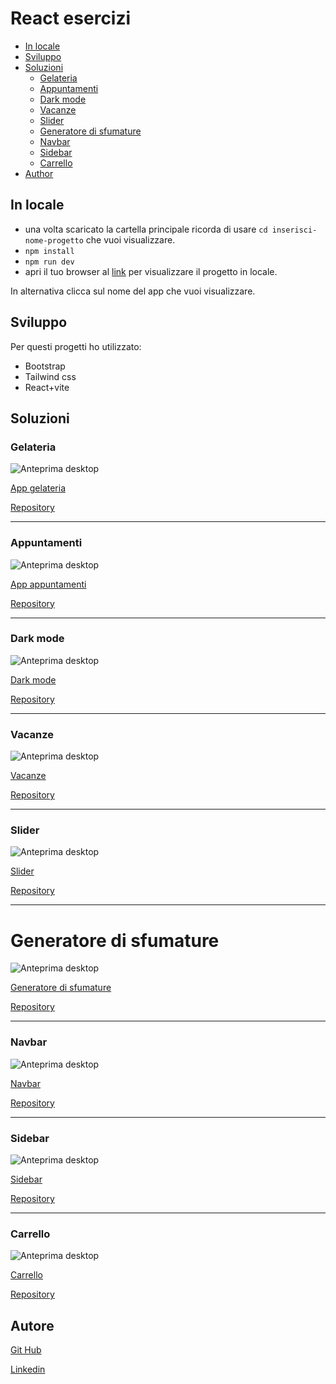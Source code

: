 # React esercizi

- [In locale](#in-locale)
- [Sviluppo](#sviluppo)
- [Soluzioni](#soluzioni)
  - [Gelateria](#gelateria)
  - [Appuntamenti](#appuntamenti)
  - [Dark mode](#dark-mode)
  - [Vacanze](#vacanze)
  - [Slider](#slider)
  - [Generatore di sfumature](#generatore-di-sfumature)
  - [Navbar](#navbar)
  - [Sidebar](#sidebar)
  - [Carrello](#carrello)
- [Author](#author)

## In locale

- una volta scaricato la cartella principale ricorda di usare `cd inserisci-nome-progetto` che vuoi visualizzare.
- `npm install`
- `npm run dev`
- apri il tuo browser al [link](http://localhost:5173/) per visualizzare il progetto in locale.

In alternativa clicca sul nome del app che vuoi visualizzare.

## Sviluppo

Per questi progetti ho utilizzato:

- Bootstrap
- Tailwind css
- React+vite

## Soluzioni

### Gelateria

![Anteprima desktop](./Screenshot/gelateria.jpeg)

[App gelateria](https://gelateria-app.netlify.app/)

[Repository](https://github.com/Smailen5/react-esercizi/tree/main/gelateria)

---

### Appuntamenti

![Anteprima desktop](./Screenshot/appuntamenti.jpeg)

[App appuntamenti](https://app-appuntamenti.netlify.app/)

[Repository](https://github.com/Smailen5/react-esercizi/tree/main/appuntamenti)

---

### Dark mode

![Anteprima desktop](./Screenshot/dark%20mode.jpeg)

[Dark mode](https://app-dark-mode.netlify.app/)

[Repository](https://github.com/Smailen5/react-esercizi/tree/main/dark-mode)

---

### Vacanze

<!-- ![Anteprima mobile](./Screenshot/vacanze-mobile.jpeg) -->

![Anteprima desktop](./Screenshot/vacanze-desktop.jpeg)

[Vacanze](https://app-vacanze.netlify.app/)

[Repository](https://github.com/Smailen5/react-esercizi/tree/main/vacanze)

---

### Slider

<!-- ![Anteprima mobile](./Screenshot/slider-mobile.jpeg) -->

![Anteprima desktop](./Screenshot/slider-desktop.jpeg)

[Slider](https://app-slider.netlify.app/)

[Repository](https://github.com/Smailen5/react-esercizi/tree/main/slider)

---

# Generatore di sfumature

![Anteprima desktop](./Screenshot//color-gradient-desktop.jpeg)

[Generatore di sfumature](https://shade-color.netlify.app/)

[Repository](https://github.com/Smailen5/react-esercizi/tree/main/color-grading)

---

### Navbar

![Anteprima desktop](./Screenshot//navbar.jpeg)

[Navbar](https://dev-bar.netlify.app/)

[Repository](https://github.com/Smailen5/react-esercizi/tree/main/navbar)

---

### Sidebar

![Anteprima desktop](./Screenshot//sidebar.jpeg)

[Sidebar](https://stirring-caramel-6077da.netlify.app/)

[Repository](https://github.com/Smailen5/react-esercizi/tree/main/sidebar)

---

### Carrello

![Anteprima desktop](./Screenshot//carrello.jpeg)

[Carrello](https://6687da577b536c479a070fbf--celebrated-llama-97d13f.netlify.app/)

[Repository](https://github.com/Smailen5/react-esercizi/tree/main/cart)

## Autore

[Git Hub](https://github.com/Smailen5)

[Linkedin](https://www.linkedin.com/in/smailen-vargas/)
